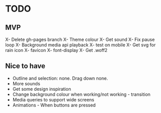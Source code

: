 # TODO

## MVP
X- Delete gh-pages branch
X- Theme colour
X- Get sound
X- Fix pause loop
X- Background media api playback
    X- test on mobile
X- Get svg for rain icon
X- favicon
X- font-display
X- Get .woff2

## Nice to have
- Outline and selection: none. Drag down none.
- More sounds 
- Get some design inspiration
- Change background colour when working/not working - transition
- Media queries to support wide screens
- Animations - When buttons are pressed
